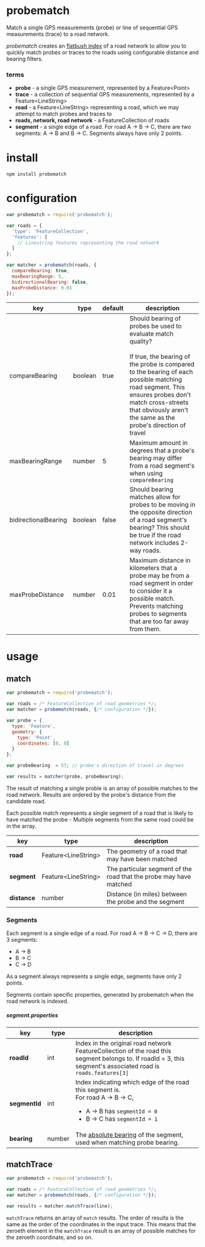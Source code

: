# probematch

Match a single GPS measurements (probe) or line of sequential GPS measurements (trace) to a road network.

*probematch* creates an [flatbush index](https://github.com/mourner/flatbush) of a road network to allow you to quickly match probes or traces to the roads using configurable distance and bearing filters.

### terms

- **probe** - a single GPS measurement, represented by a Feature&lt;Point&gt;
- **trace** - a collection of sequential GPS measurements, represented by a Feature&lt;LineString&gt;
- **road** - a Feature&lt;LineString&gt; representing a road, which we may attempt to match probes and traces to
- **roads, network, road network** - a FeatureCollection of roads
- **segment** - a single edge of a road. For road A -> B -> C, there are two segments: A -> B and B -> C. Segments always have only 2 points.

# install

`npm install probematch`

# configuration

```js
var probematch = require('probematch');

var roads = {
  'type': 'FeatureCollection',
  'features': [
    // Linestring features representing the road network
  ]
};

var matcher = probematch(roads, {
  compareBearing: true,
  maxBearingRange: 5,
  bidirectionalBearing: false,
  maxProbeDistance: 0.01
});
```

key | type | default | description
--- | --- | --- | ---
compareBearing | boolean | true | Should bearing of probes be used to evaluate match quality? <br /><br />If true, the bearing of the probe is compared to the bearing of each possible matching road segment. This ensures probes don't match cross-streets that obviously aren't the same as the probe's direction of travel
maxBearingRange | number | 5 | Maximum amount in degrees that a probe's bearing may differ from a road segment's when using `compareBearing`
bidirectionalBearing | boolean | false | Should bearing matches allow for probes to be moving in the opposite direction of a road segment's bearing? This should be true if the road network includes 2-way roads.
maxProbeDistance | number | 0.01 | Maximum distance in kilometers that a probe may be from a road segment in order to consider it a possible match. Prevents matching probes to segments that are too far away from them.




# usage
## match

```js
var probematch = require('probematch');

var roads = /* FeatureCollection of road geometries */;
var matcher = probematch(roads, {/* configuration */});

var probe = {
  type: 'Feature',
  geometry: {
    type: 'Point',
    coordinates: [0, 0]
  }
};

var probeBearing  = 57; // probe's direction of travel in degrees

var results = matcher(probe, probeBearing);
```

The result of matching a single proble is an array of possible matches to the road network. Results are ordered by the probe's distance from the candidate road.

Each possible match represents a single segment of a road that is likely to have matched the probe - Multiple segments from the same road could be in the array.

key | type | description
--- | --- | ---
**road** | Feature&lt;LineString&gt; | The geometry of a road that may have been matched
**segment** | Feature&lt;LineString&gt; | The particular segment of the road that the probe may have matched
**distance** | number | Distance (in miles) between the probe and the segment

### Segments

Each segment is a single edge of a road. For road A -> B -> C -> D, there are 3 segments:

- A -> B
- B -> C
- C -> D

As a segment always represents a single edge, segments have only 2 points.

Segments contain specific properties, generated by probematch when the road network is indexed.

##### segment.properties

key | type | description
--- | --- | ---
**roadId** | int | Index in the original road network FeatureCollection of the road this segment belongs to. If roadId = 3, this segment's associated road is `roads.features[3]`
**segmentId** | int | Index indicating which edge of the road this segment is. <br />For road A -> B -> C, <ul><li>A -> B has `segmentId = 0`</li><li>B -> C has `segmentId = 1`</li></ul>
**bearing** | number | The [absolute bearing](https://en.wikipedia.org/wiki/Absolute_bearing) of the segment, used when matching probe bearing.


## matchTrace


```js
var probematch = require('probematch');

var roads = /* FeatureCollection of road geometries */;
var matcher = probematch(roads, {/* configuration */});

var results = matcher.matchTrace(line);
```

`matchTrace` returns an array of `match` results. The order of results is the same as the order of the coordinates in the input trace. This means that the zeroeth element in the `matchTrace` result is an array of possible matches for the zeroeth coordinate, and so on.
